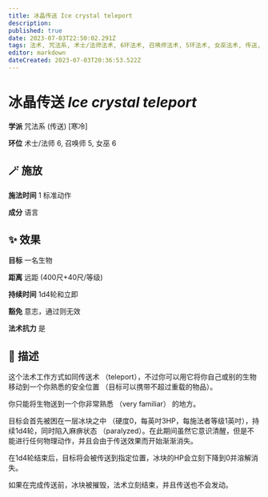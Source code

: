 ```yaml
---
title: 冰晶传送 Ice crystal teleport
description: 
published: true
date: 2023-07-03T22:50:02.291Z
tags: 法术, 咒法系, 术士/法师法术, 6环法术, 召唤师法术, 5环法术, 女巫法术, 传送, 寒冷
editor: markdown
dateCreated: 2023-07-03T20:36:53.522Z
---
```


# **冰晶传送** *Ice crystal teleport*

**学派** 咒法系 (传送) \[寒冷\] 

**环位** 术士/法师 6, 召唤师 5, 女巫 6

## 🪄 施放

**施法时间** 1 标准动作

**成分** 语言

## ✨ 效果 

**目标** 一名生物 

**距离** 远距 (400尺+40尺/等级)  

**持续时间** 1d4轮和立即 

**豁免** 意志，通过则无效

**法术抗力** 是

## 📖 描述

这个法术工作方式如同传送术 （teleport），不过你可以用它将你自己或别的生物移动到一个你熟悉的安全位置 （目标可以携带不超过重载的物品）。

你只能将生物送到一个你非常熟悉 （very familiar） 的地方。

目标会首先被困在一层冰块之中 （硬度0，每英吋3HP，每施法者等级1英吋），持续1d4轮，同时陷入麻痹状态 （paralyzed）。在此期间虽然它意识清醒，但是不能进行任何物理动作，并且会由于传送效果而开始渐渐消失。

在1d4轮结束后，目标将会被传送到指定位置，冰块的HP会立刻下降到0并溶解消失。

如果在完成传送前，冰块被摧毁，法术立刻结束，并且传送也不会发动。
    